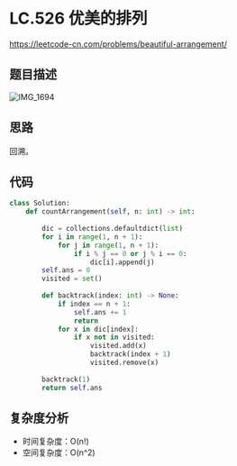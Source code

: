 LC.526 优美的排列
===
https://leetcode-cn.com/problems/beautiful-arrangement/

## 题目描述
![IMG_1694](https://user-images.githubusercontent.com/10908630/129513373-9ff7ba35-ca49-4621-8293-cda0d46fbfad.jpeg)


## 思路
回溯。



## 代码
```python
class Solution:
    def countArrangement(self, n: int) -> int:
        
        dic = collections.defaultdict(list)
        for i in range(1, n + 1):
            for j in range(1, n + 1):
                if i % j == 0 or j % i == 0:
                    dic[i].append(j)
        self.ans = 0
        visited = set()            
        
        def backtrack(index: int) -> None:
            if index == n + 1:
                self.ans += 1
                return
            for x in dic[index]:
                if x not in visited:
                    visited.add(x)
                    backtrack(index + 1)
                    visited.remove(x)
        
        backtrack(1)
        return self.ans


```

## 复杂度分析
- 时间复杂度：O(n!)
- 空间复杂度：O(n^2)
